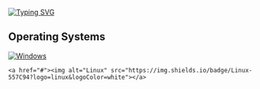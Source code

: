 [![Typing SVG](https://readme-typing-svg.demolab.com?size=25&duration=3000&pause=1500&color=F7C000&center=true&vCenter=true&width=600&lines=UNDER+CONSTRUCTION+:])](https://git.io/typing-svg)

## Operating Systems
<p>
 	<a href="#"><img alt="Windows" src="https://img.shields.io/badge/Windows-23BAC4?logo=windows&logoColor=white"></a>
	
	<a href="#"><img alt="Linux" src="https://img.shields.io/badge/Linux-557C94?logo=linux&logoColor=white"></a>
</p>
